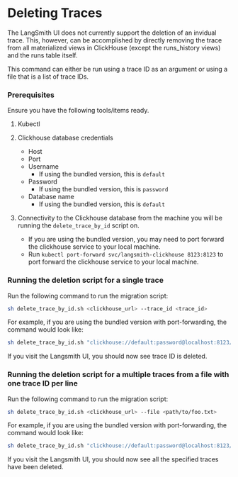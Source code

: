 # Deleting Traces

The LangSmith UI does not currently support the deletion of an invidual trace.  This, however, can be accomplished by directly removing the trace from all materialized views in ClickHouse (except the runs_history views) and the runs table itself.

This command can either be run using a trace ID as an argument or using a file that is a list of trace IDs.

### Prerequisites

Ensure you have the following tools/items ready.

1. Kubectl 

2. Clickhouse database credentials
    - Host
    - Port
    - Username
      - If using the bundled version, this is `default`
    - Password
      - If using the bundled version, this is `password`
    - Database name
       - If using the bundled version, this is `default`
    
3. Connectivity to the Clickhouse database from the machine you will be running the `delete_trace_by_id` script on.
   - If you are using the bundled version, you may need to port forward the clickhouse service to your local machine.
   - Run `kubectl port-forward svc/langsmith-clickhouse 8123:8123` to port forward the clickhouse service to your local machine.

### Running the deletion script for a single trace

Run the following command to run the migration script:

```bash
sh delete_trace_by_id.sh <clickhouse_url> --trace_id <trace_id> 
```

For example, if you are using the bundled version with port-forwarding, the command would look like:

```bash
sh delete_trace_by_id.sh "clickhouse://default:password@localhost:8123/default" --trace_id 4ec70ec7-0808-416a-b836-7100aeec934b
```

If you visit the Langsmith UI, you should now see trace ID is deleted.

### Running the deletion script for a multiple traces from a file with one trace ID per line

Run the following command to run the migration script:

```bash
sh delete_trace_by_id.sh <clickhouse_url> --file <path/to/foo.txt> 
```

For example, if you are using the bundled version with port-forwarding, the command would look like:

```bash
sh delete_trace_by_id.sh "clickhouse://default:password@localhost:8123/default" --file path/to/traces.txt
```

If you visit the Langsmith UI, you should now see all the specified traces have been deleted.